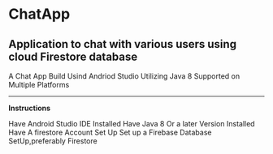 # ChatApp
Application to chat with various users using cloud Firestore database
----------------------------------------------------------------------
A Chat App Build Usind Andriod Studio Utilizing Java 8 Supported on Multiple Platforms

---------------------------------------------------------------------
**Instructions**

Have Android Studio IDE Installed
Have Java 8 Or a later Version Installed
Have A firestore Account Set Up
Set up a Firebase Database SetUp,preferably Firestore

